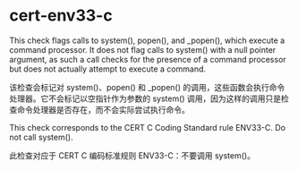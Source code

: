 # cert-env33-c

This check flags calls to system(), popen(), and \_popen(), which execute a command processor. It does not flag calls to system() with a null pointer argument, as such a call checks for the presence of a command processor but does not actually attempt to execute a command.

该检查会标记对 system()、popen() 和 \_popen() 的调用，这些函数会执行命令处理器。它不会标记以空指针作为参数的 system() 调用，因为这样的调用只是检查命令处理器是否存在，而不会实际尝试执行命令。

This check corresponds to the CERT C Coding Standard rule ENV33-C. Do not call system().

此检查对应于 CERT C 编码标准规则 ENV33-C：不要调用 system()。
